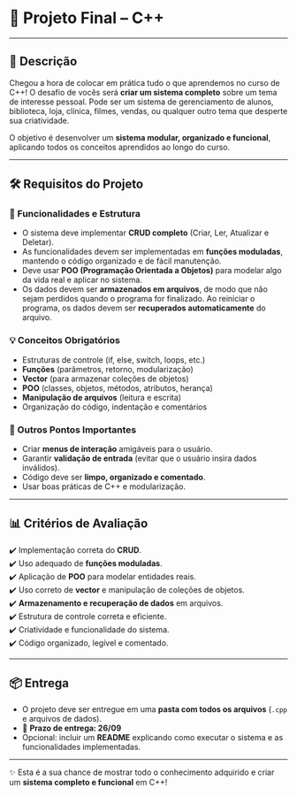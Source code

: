 # 🚀 Projeto Final – C++  

---

## 📖 Descrição  

Chegou a hora de colocar em prática tudo o que aprendemos no curso de C++!   O desafio de vocês será **criar um sistema completo** sobre um tema de interesse pessoal. Pode ser um sistema de gerenciamento de alunos, biblioteca, loja, clínica, filmes, vendas, ou qualquer outro tema que desperte sua criatividade.  

O objetivo é desenvolver um **sistema modular, organizado e funcional**, aplicando todos os conceitos aprendidos ao longo do curso.  

---

## 🛠️ Requisitos do Projeto  

### 📂 Funcionalidades e Estrutura  
- O sistema deve implementar **CRUD completo** (Criar, Ler, Atualizar e Deletar).  
- As funcionalidades devem ser implementadas em **funções moduladas**, mantendo o código organizado e de fácil manutenção.  
- Deve usar **POO (Programação Orientada a Objetos)** para modelar algo da vida real e aplicar no sistema.  
- Os dados devem ser **armazenados em arquivos**, de modo que não sejam perdidos quando o programa for finalizado. Ao reiniciar o programa, os dados devem ser **recuperados automaticamente** do arquivo.  

### 💡 Conceitos Obrigatórios  
- Estruturas de controle (if, else, switch, loops, etc.)  
- **Funções** (parâmetros, retorno, modularização)  
- **Vector** (para armazenar coleções de objetos)  
- **POO** (classes, objetos, métodos, atributos, herança)  
- **Manipulação de arquivos** (leitura e escrita)  
- Organização do código, indentação e comentários  

### 🔑 Outros Pontos Importantes  
- Criar **menus de interação** amigáveis para o usuário.  
- Garantir **validação de entrada** (evitar que o usuário insira dados inválidos).  
- Código deve ser **limpo, organizado e comentado**.  
- Usar boas práticas de C++ e modularização.  

---

## 📊 Critérios de Avaliação  

✔️ Implementação correta do **CRUD**.  
✔️ Uso adequado de **funções moduladas**.  
✔️ Aplicação de **POO** para modelar entidades reais.  
✔️ Uso correto de **vector** e manipulação de coleções de objetos.  
✔️ **Armazenamento e recuperação de dados** em arquivos.  
✔️ Estrutura de controle correta e eficiente.  
✔️ Criatividade e funcionalidade do sistema.  
✔️ Código organizado, legível e comentado.  

---

## 📦 Entrega  

- O projeto deve ser entregue em uma **pasta com todos os arquivos** (`.cpp` e arquivos de dados).  
- 📅 **Prazo de entrega: 26/09**  
- Opcional: incluir um **README** explicando como executar o sistema e as funcionalidades implementadas.  

---

✨ Esta é a sua chance de mostrar todo o conhecimento adquirido e criar um **sistema completo e funcional** em C++!
